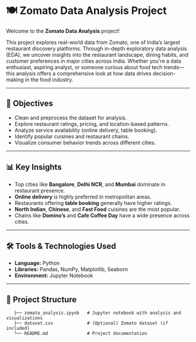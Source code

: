 # 🍽️ Zomato Data Analysis Project

Welcome to the **Zomato Data Analysis** project!

This project explores real-world data from Zomato, one of India’s largest restaurant discovery platforms. Through in-depth exploratory data analysis (EDA), we uncover insights into the restaurant landscape, dining habits, and customer preferences in major cities across India. Whether you're a data enthusiast, aspiring analyst, or someone curious about food tech trends—this analysis offers a comprehensive look at how data drives decision-making in the food industry.

---

## 📌 Objectives

- Clean and preprocess the dataset for analysis.
- Explore restaurant ratings, pricing, and location-based patterns.
- Analyze service availability (online delivery, table booking).
- Identify popular cuisines and restaurant chains.
- Visualize consumer behavior trends across different cities.

---

## 📊 Key Insights

- Top cities like **Bangalore**, **Delhi NCR**, and **Mumbai** dominate in restaurant presence.
- **Online delivery** is highly preferred in metropolitan areas.
- Restaurants offering **table booking** generally have higher ratings.
- **North Indian**, **Chinese**, and **Fast Food** cuisines are the most popular.
- Chains like **Domino’s** and **Cafe Coffee Day** have a wide presence across cities.

---

## 🛠️ Tools & Technologies Used

- **Language:** Python
- **Libraries:** Pandas, NumPy, Matplotlib, Seaborn
- **Environment:** Jupyter Notebook

---

## 📁 Project Structure
```
   ├── zomato_analysis.ipynb   # Jupyter notebook with analysis and visualizations
   ├── dataset.csv             # (Optional) Zomato dataset (if included)
   └── README.md               # Project documentation
```
